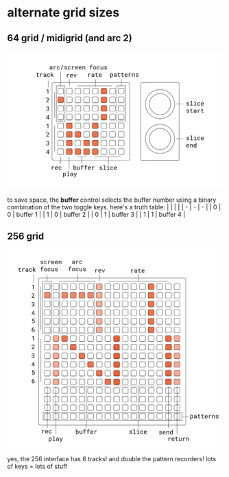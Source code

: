 # alternate grid sizes

## 64 grid / midigrid (and arc 2)

![documentation image](ndls_64.png)

to save space, the **buffer** control selects the buffer number using a binary combination of the two toggle keys. here's a truth table:
| | | |
| - | - | - |
| 0 | 0 | buffer 1 |
| 1 | 0 | buffer 2 |
| 0 | 1 | buffer 3 |
| 1 | 1 | buffer 4 |

## 256 grid

![documentation image](ndls_256.png)

yes, the 256 interface has 6 tracks! and double the pattern recorders! lots of keys = lots of stuff
